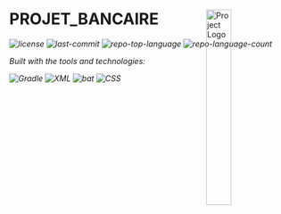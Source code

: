 <div id="top">

<!-- HEADER STYLE: MODERN -->
<div align="left" style="position: relative; width: 100%; height: 100%; ">

<img src="readmeai/assets/logos/purple.svg" width="30%" style="position: absolute; top: 0; right: 0;" alt="Project Logo"/>

# PROJET_BANCAIRE

<em><em>

<!-- BADGES -->
<img src="https://img.shields.io/github/license/LTherage/Projet_Bancaire?style=for-the-badge&logo=opensourceinitiative&logoColor=white&color=2E8B57" alt="license">
<img src="https://img.shields.io/github/last-commit/LTherage/Projet_Bancaire?style=for-the-badge&logo=git&logoColor=white&color=2E8B57" alt="last-commit">
<img src="https://img.shields.io/github/languages/top/LTherage/Projet_Bancaire?style=for-the-badge&color=2E8B57" alt="repo-top-language">
<img src="https://img.shields.io/github/languages/count/LTherage/Projet_Bancaire?style=for-the-badge&color=2E8B57" alt="repo-language-count">

<em>Built with the tools and technologies:</em>

<img src="https://img.shields.io/badge/Gradle-02303A.svg?style=for-the-badge&logo=Gradle&logoColor=white" alt="Gradle">
<img src="https://img.shields.io/badge/XML-005FAD.svg?style=for-the-badge&logo=XML&logoColor=white" alt="XML">
<img src="https://img.shields.io/badge/bat-31369E.svg?style=for-the-badge&logo=bat&logoColor=white" alt="bat">
<img src="https://img.shields.io/badge/CSS-663399.svg?style=for-the-badge&logo=CSS&logoColor=white" alt="CSS">

</div>
</div>
<br clear="right">

---

## 🍁 Table of Contents

<details>
<summary>Table of Contents</summary>

- [🍁 Table of Contents](#-table-of-contents)
- [🌿 Overview](#-overview)
- [🌸 Features](#-features)
- [🌳 Project Structure](#-project-structure)
    - [🍂 Project Index](#-project-index)
- [🌱 Getting Started](#-getting-started)
    - [🌞 Prerequisites](#-prerequisites)
    - [🌾 Installation](#-installation)
    - [🌊 Usage](#-usage)
    - [🌻 Testing](#-testing)
- [🌵 Roadmap](#-roadmap)
- [🌍 Contributing](#-contributing)
- [🍃 License](#-license)
- [🌟 Acknowledgments](#-acknowledgments)

</details>

---

## 🌿 Overview



---

## 🌸 Features

<code>❯ REPLACE-ME</code>

---

## 🌳 Project Structure

```sh
└── Projet_Bancaire/
    └── Banque
        ├── build.gradle
        ├── gradle
        ├── gradlew
        ├── gradlew.bat
        ├── settings.gradle
        └── src
```

### 🍂 Project Index

<details open>
	<summary><b><code>PROJET_BANCAIRE/</code></b></summary>
	<!-- __root__ Submodule -->
	<details>
		<summary><b>__root__</b></summary>
		<blockquote>
			<div class='directory-path' style='padding: 8px 0; color: #666;'>
				<code><b>⦿ __root__</b></code>
			<table style='width: 100%; border-collapse: collapse;'>
			<thead>
				<tr style='background-color: #f8f9fa;'>
					<th style='width: 30%; text-align: left; padding: 8px;'>File Name</th>
					<th style='text-align: left; padding: 8px;'>Summary</th>
				</tr>
			</thead>
			</table>
		</blockquote>
	</details>
	<!-- Banque Submodule -->
	<details>
		<summary><b>Banque</b></summary>
		<blockquote>
			<div class='directory-path' style='padding: 8px 0; color: #666;'>
				<code><b>⦿ Banque</b></code>
			<table style='width: 100%; border-collapse: collapse;'>
			<thead>
				<tr style='background-color: #f8f9fa;'>
					<th style='width: 30%; text-align: left; padding: 8px;'>File Name</th>
					<th style='text-align: left; padding: 8px;'>Summary</th>
				</tr>
			</thead>
				<tr style='border-bottom: 1px solid #eee;'>
					<td style='padding: 8px;'><b><a href='https://github.com/LTherage/Projet_Bancaire/blob/master/Banque/gradlew.bat'>gradlew.bat</a></b></td>
					<td style='padding: 8px;'>Code>❯ REPLACE-ME</code></td>
				</tr>
				<tr style='border-bottom: 1px solid #eee;'>
					<td style='padding: 8px;'><b><a href='https://github.com/LTherage/Projet_Bancaire/blob/master/Banque/build.gradle'>build.gradle</a></b></td>
					<td style='padding: 8px;'>Code>❯ REPLACE-ME</code></td>
				</tr>
				<tr style='border-bottom: 1px solid #eee;'>
					<td style='padding: 8px;'><b><a href='https://github.com/LTherage/Projet_Bancaire/blob/master/Banque/settings.gradle'>settings.gradle</a></b></td>
					<td style='padding: 8px;'>Code>❯ REPLACE-ME</code></td>
				</tr>
			</table>
			<!-- src Submodule -->
			<details>
				<summary><b>src</b></summary>
				<blockquote>
					<div class='directory-path' style='padding: 8px 0; color: #666;'>
						<code><b>⦿ Banque.src</b></code>
					<!-- main Submodule -->
					<details>
						<summary><b>main</b></summary>
						<blockquote>
							<div class='directory-path' style='padding: 8px 0; color: #666;'>
								<code><b>⦿ Banque.src.main</b></code>
							<!-- java Submodule -->
							<details>
								<summary><b>java</b></summary>
								<blockquote>
									<div class='directory-path' style='padding: 8px 0; color: #666;'>
										<code><b>⦿ Banque.src.main.java</b></code>
									<!-- fr Submodule -->
									<details>
										<summary><b>fr</b></summary>
										<blockquote>
											<div class='directory-path' style='padding: 8px 0; color: #666;'>
												<code><b>⦿ Banque.src.main.java.fr</b></code>
											<!-- univartois Submodule -->
											<details>
												<summary><b>univartois</b></summary>
												<blockquote>
													<div class='directory-path' style='padding: 8px 0; color: #666;'>
														<code><b>⦿ Banque.src.main.java.fr.univartois</b></code>
													<!-- butinfo Submodule -->
													<details>
														<summary><b>butinfo</b></summary>
														<blockquote>
															<div class='directory-path' style='padding: 8px 0; color: #666;'>
																<code><b>⦿ Banque.src.main.java.fr.univartois.butinfo</b></code>
															<!-- ihm Submodule -->
															<details>
																<summary><b>ihm</b></summary>
																<blockquote>
																	<div class='directory-path' style='padding: 8px 0; color: #666;'>
																		<code><b>⦿ Banque.src.main.java.fr.univartois.butinfo.ihm</b></code>
																	<table style='width: 100%; border-collapse: collapse;'>
																	<thead>
																		<tr style='background-color: #f8f9fa;'>
																			<th style='width: 30%; text-align: left; padding: 8px;'>File Name</th>
																			<th style='text-align: left; padding: 8px;'>Summary</th>
																		</tr>
																	</thead>
																		<tr style='border-bottom: 1px solid #eee;'>
																			<td style='padding: 8px;'><b><a href='https://github.com/LTherage/Projet_Bancaire/blob/master/Banque/src/main/java/fr/univartois/butinfo/ihm/RetraitException.java'>RetraitException.java</a></b></td>
																			<td style='padding: 8px;'>Code>❯ REPLACE-ME</code></td>
																		</tr>
																		<tr style='border-bottom: 1px solid #eee;'>
																			<td style='padding: 8px;'><b><a href='https://github.com/LTherage/Projet_Bancaire/blob/master/Banque/src/main/java/fr/univartois/butinfo/ihm/EmployeBanque.java'>EmployeBanque.java</a></b></td>
																			<td style='padding: 8px;'>Code>❯ REPLACE-ME</code></td>
																		</tr>
																		<tr style='border-bottom: 1px solid #eee;'>
																			<td style='padding: 8px;'><b><a href='https://github.com/LTherage/Projet_Bancaire/blob/master/Banque/src/main/java/fr/univartois/butinfo/ihm/Individu.java'>Individu.java</a></b></td>
																			<td style='padding: 8px;'>Code>❯ REPLACE-ME</code></td>
																		</tr>
																		<tr style='border-bottom: 1px solid #eee;'>
																			<td style='padding: 8px;'><b><a href='https://github.com/LTherage/Projet_Bancaire/blob/master/Banque/src/main/java/fr/univartois/butinfo/ihm/Client.java'>Client.java</a></b></td>
																			<td style='padding: 8px;'>Code>❯ REPLACE-ME</code></td>
																		</tr>
																		<tr style='border-bottom: 1px solid #eee;'>
																			<td style='padding: 8px;'><b><a href='https://github.com/LTherage/Projet_Bancaire/blob/master/Banque/src/main/java/fr/univartois/butinfo/ihm/CompteBanque.java'>CompteBanque.java</a></b></td>
																			<td style='padding: 8px;'>Code>❯ REPLACE-ME</code></td>
																		</tr>
																		<tr style='border-bottom: 1px solid #eee;'>
																			<td style='padding: 8px;'><b><a href='https://github.com/LTherage/Projet_Bancaire/blob/master/Banque/src/main/java/fr/univartois/butinfo/ihm/CategorieException.java'>CategorieException.java</a></b></td>
																			<td style='padding: 8px;'>Code>❯ REPLACE-ME</code></td>
																		</tr>
																		<tr style='border-bottom: 1px solid #eee;'>
																			<td style='padding: 8px;'><b><a href='https://github.com/LTherage/Projet_Bancaire/blob/master/Banque/src/main/java/fr/univartois/butinfo/ihm/SoldeException.java'>SoldeException.java</a></b></td>
																			<td style='padding: 8px;'>Code>❯ REPLACE-ME</code></td>
																		</tr>
																		<tr style='border-bottom: 1px solid #eee;'>
																			<td style='padding: 8px;'><b><a href='https://github.com/LTherage/Projet_Bancaire/blob/master/Banque/src/main/java/fr/univartois/butinfo/ihm/Adresse.java'>Adresse.java</a></b></td>
																			<td style='padding: 8px;'>Code>❯ REPLACE-ME</code></td>
																		</tr>
																		<tr style='border-bottom: 1px solid #eee;'>
																			<td style='padding: 8px;'><b><a href='https://github.com/LTherage/Projet_Bancaire/blob/master/Banque/src/main/java/fr/univartois/butinfo/ihm/CompteException.java'>CompteException.java</a></b></td>
																			<td style='padding: 8px;'>Code>❯ REPLACE-ME</code></td>
																		</tr>
																		<tr style='border-bottom: 1px solid #eee;'>
																			<td style='padding: 8px;'><b><a href='https://github.com/LTherage/Projet_Bancaire/blob/master/Banque/src/main/java/fr/univartois/butinfo/ihm/BaseDonnee.java'>BaseDonnee.java</a></b></td>
																			<td style='padding: 8px;'>Code>❯ REPLACE-ME</code></td>
																		</tr>
																		<tr style='border-bottom: 1px solid #eee;'>
																			<td style='padding: 8px;'><b><a href='https://github.com/LTherage/Projet_Bancaire/blob/master/Banque/src/main/java/fr/univartois/butinfo/ihm/CompteBanqueController.java'>CompteBanqueController.java</a></b></td>
																			<td style='padding: 8px;'>Code>❯ REPLACE-ME</code></td>
																		</tr>
																		<tr style='border-bottom: 1px solid #eee;'>
																			<td style='padding: 8px;'><b><a href='https://github.com/LTherage/Projet_Bancaire/blob/master/Banque/src/main/java/fr/univartois/butinfo/ihm/VirementException.java'>VirementException.java</a></b></td>
																			<td style='padding: 8px;'>Code>❯ REPLACE-ME</code></td>
																		</tr>
																		<tr style='border-bottom: 1px solid #eee;'>
																			<td style='padding: 8px;'><b><a href='https://github.com/LTherage/Projet_Bancaire/blob/master/Banque/src/main/java/fr/univartois/butinfo/ihm/AgeException.java'>AgeException.java</a></b></td>
																			<td style='padding: 8px;'>Code>❯ REPLACE-ME</code></td>
																		</tr>
																		<tr style='border-bottom: 1px solid #eee;'>
																			<td style='padding: 8px;'><b><a href='https://github.com/LTherage/Projet_Bancaire/blob/master/Banque/src/main/java/fr/univartois/butinfo/ihm/Operation.java'>Operation.java</a></b></td>
																			<td style='padding: 8px;'>Code>❯ REPLACE-ME</code></td>
																		</tr>
																		<tr style='border-bottom: 1px solid #eee;'>
																			<td style='padding: 8px;'><b><a href='https://github.com/LTherage/Projet_Bancaire/blob/master/Banque/src/main/java/fr/univartois/butinfo/ihm/InfoBanque.java'>InfoBanque.java</a></b></td>
																			<td style='padding: 8px;'>Code>❯ REPLACE-ME</code></td>
																		</tr>
																		<tr style='border-bottom: 1px solid #eee;'>
																			<td style='padding: 8px;'><b><a href='https://github.com/LTherage/Projet_Bancaire/blob/master/Banque/src/main/java/fr/univartois/butinfo/ihm/bdd.xml'>bdd.xml</a></b></td>
																			<td style='padding: 8px;'>Code>❯ REPLACE-ME</code></td>
																		</tr>
																		<tr style='border-bottom: 1px solid #eee;'>
																			<td style='padding: 8px;'><b><a href='https://github.com/LTherage/Projet_Bancaire/blob/master/Banque/src/main/java/fr/univartois/butinfo/ihm/ApplicationBanque.java'>ApplicationBanque.java</a></b></td>
																			<td style='padding: 8px;'>Code>❯ REPLACE-ME</code></td>
																		</tr>
																	</table>
																</blockquote>
															</details>
														</blockquote>
													</details>
												</blockquote>
											</details>
										</blockquote>
									</details>
								</blockquote>
							</details>
							<!-- resources Submodule -->
							<details>
								<summary><b>resources</b></summary>
								<blockquote>
									<div class='directory-path' style='padding: 8px 0; color: #666;'>
										<code><b>⦿ Banque.src.main.resources</b></code>
									<!-- fr Submodule -->
									<details>
										<summary><b>fr</b></summary>
										<blockquote>
											<div class='directory-path' style='padding: 8px 0; color: #666;'>
												<code><b>⦿ Banque.src.main.resources.fr</b></code>
											<!-- univartois Submodule -->
											<details>
												<summary><b>univartois</b></summary>
												<blockquote>
													<div class='directory-path' style='padding: 8px 0; color: #666;'>
														<code><b>⦿ Banque.src.main.resources.fr.univartois</b></code>
													<!-- butinfo Submodule -->
													<details>
														<summary><b>butinfo</b></summary>
														<blockquote>
															<div class='directory-path' style='padding: 8px 0; color: #666;'>
																<code><b>⦿ Banque.src.main.resources.fr.univartois.butinfo</b></code>
															<!-- ihm Submodule -->
															<details>
																<summary><b>ihm</b></summary>
																<blockquote>
																	<div class='directory-path' style='padding: 8px 0; color: #666;'>
																		<code><b>⦿ Banque.src.main.resources.fr.univartois.butinfo.ihm</b></code>
																	<table style='width: 100%; border-collapse: collapse;'>
																	<thead>
																		<tr style='background-color: #f8f9fa;'>
																			<th style='width: 30%; text-align: left; padding: 8px;'>File Name</th>
																			<th style='text-align: left; padding: 8px;'>Summary</th>
																		</tr>
																	</thead>
																		<tr style='border-bottom: 1px solid #eee;'>
																			<td style='padding: 8px;'><b><a href='https://github.com/LTherage/Projet_Bancaire/blob/master/Banque/src/main/resources/fr/univartois/butinfo/ihm/interface-view.fxml'>interface-view.fxml</a></b></td>
																			<td style='padding: 8px;'>Code>❯ REPLACE-ME</code></td>
																		</tr>
																		<tr style='border-bottom: 1px solid #eee;'>
																			<td style='padding: 8px;'><b><a href='https://github.com/LTherage/Projet_Bancaire/blob/master/Banque/src/main/resources/fr/univartois/butinfo/ihm/main-container.css'>main-container.css</a></b></td>
																			<td style='padding: 8px;'>Code>❯ REPLACE-ME</code></td>
																		</tr>
																		<tr style='border-bottom: 1px solid #eee;'>
																			<td style='padding: 8px;'><b><a href='https://github.com/LTherage/Projet_Bancaire/blob/master/Banque/src/main/resources/fr/univartois/butinfo/ihm/creation-view.fxml'>creation-view.fxml</a></b></td>
																			<td style='padding: 8px;'>Code>❯ REPLACE-ME</code></td>
																		</tr>
																		<tr style='border-bottom: 1px solid #eee;'>
																			<td style='padding: 8px;'><b><a href='https://github.com/LTherage/Projet_Bancaire/blob/master/Banque/src/main/resources/fr/univartois/butinfo/ihm/connexion-view.fxml'>connexion-view.fxml</a></b></td>
																			<td style='padding: 8px;'>Code>❯ REPLACE-ME</code></td>
																		</tr>
																		<tr style='border-bottom: 1px solid #eee;'>
																			<td style='padding: 8px;'><b><a href='https://github.com/LTherage/Projet_Bancaire/blob/master/Banque/src/main/resources/fr/univartois/butinfo/ihm/hello-view.fxml'>hello-view.fxml</a></b></td>
																			<td style='padding: 8px;'>Code>❯ REPLACE-ME</code></td>
																		</tr>
																		<tr style='border-bottom: 1px solid #eee;'>
																			<td style='padding: 8px;'><b><a href='https://github.com/LTherage/Projet_Bancaire/blob/master/Banque/src/main/resources/fr/univartois/butinfo/ihm/style.css'>style.css</a></b></td>
																			<td style='padding: 8px;'>Code>❯ REPLACE-ME</code></td>
																		</tr>
																	</table>
																</blockquote>
															</details>
														</blockquote>
													</details>
												</blockquote>
											</details>
										</blockquote>
									</details>
								</blockquote>
							</details>
						</blockquote>
					</details>
				</blockquote>
			</details>
		</blockquote>
	</details>
</details>

---

## 🌱 Getting Started

### 🌞 Prerequisites

This project requires the following dependencies:

- **Programming Language:** Java
- **Package Manager:** Gradle

### 🌾 Installation

Build Projet_Bancaire from the source and intsall dependencies:

1. **Clone the repository:**

    ```sh
    ❯ git clone https://github.com/LTherage/Projet_Bancaire
    ```

2. **Navigate to the project directory:**

    ```sh
    ❯ cd Projet_Bancaire
    ```

3. **Install the dependencies:**

<!-- SHIELDS BADGE CURRENTLY DISABLED -->
	<!-- [![gradle][gradle-shield]][gradle-link] -->
	<!-- REFERENCE LINKS -->
	<!-- [gradle-shield]: https://img.shields.io/badge/Gradle-02303A.svg?style={badge_style}&logo=gradle&logoColor=white -->
	<!-- [gradle-link]: https://gradle.org/ -->

	**Using [gradle](https://gradle.org/):**

	```sh
	❯ gradle build
	```

### 🌊 Usage

Run the project with:

**Using [gradle](https://gradle.org/):**
```sh
gradle run
```

### 🌻 Testing

Projet_bancaire uses the {__test_framework__} test framework. Run the test suite with:

**Using [gradle](https://gradle.org/):**
```sh
gradle test
```

---

## 🌵 Roadmap

- [X] **`Task 1`**: <strike>Implement feature one.</strike>
- [ ] **`Task 2`**: Implement feature two.
- [ ] **`Task 3`**: Implement feature three.

---

## 🌍 Contributing

- **💬 [Join the Discussions](https://github.com/LTherage/Projet_Bancaire/discussions)**: Share your insights, provide feedback, or ask questions.
- **🐛 [Report Issues](https://github.com/LTherage/Projet_Bancaire/issues)**: Submit bugs found or log feature requests for the `Projet_Bancaire` project.
- **💡 [Submit Pull Requests](https://github.com/LTherage/Projet_Bancaire/blob/main/CONTRIBUTING.md)**: Review open PRs, and submit your own PRs.

<details closed>
<summary>Contributing Guidelines</summary>

1. **Fork the Repository**: Start by forking the project repository to your github account.
2. **Clone Locally**: Clone the forked repository to your local machine using a git client.
   ```sh
   git clone https://github.com/LTherage/Projet_Bancaire
   ```
3. **Create a New Branch**: Always work on a new branch, giving it a descriptive name.
   ```sh
   git checkout -b new-feature-x
   ```
4. **Make Your Changes**: Develop and test your changes locally.
5. **Commit Your Changes**: Commit with a clear message describing your updates.
   ```sh
   git commit -m 'Implemented new feature x.'
   ```
6. **Push to github**: Push the changes to your forked repository.
   ```sh
   git push origin new-feature-x
   ```
7. **Submit a Pull Request**: Create a PR against the original project repository. Clearly describe the changes and their motivations.
8. **Review**: Once your PR is reviewed and approved, it will be merged into the main branch. Congratulations on your contribution!
</details>

<details closed>
<summary>Contributor Graph</summary>
<br>
<p align="left">
   <a href="https://github.com{/LTherage/Projet_Bancaire/}graphs/contributors">
      <img src="https://contrib.rocks/image?repo=LTherage/Projet_Bancaire">
   </a>
</p>
</details>

---

## 🍃 License

Projet_bancaire is protected under the [LICENSE](https://choosealicense.com/licenses) License. For more details, refer to the [LICENSE](https://choosealicense.com/licenses/) file.

---

## 🌟 Acknowledgments

- Credit `contributors`, `inspiration`, `references`, etc.

<div align="right">

[![][back-to-top]](#top)

</div>


[back-to-top]: https://img.shields.io/badge/-BACK_TO_TOP-151515?style=flat-square


---
